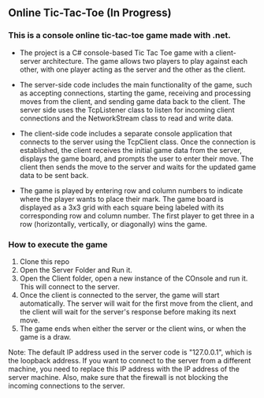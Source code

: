## Online Tic-Tac-Toe (In Progress)

### This is a console online tic-tac-toe game made with .net. 
- The project is a C# console-based Tic Tac Toe game with a client-server architecture. The game allows two players to play against each other, with one player acting as the server and the other as the client.
- The server-side code includes the main functionality of the game, such as accepting connections, starting the game, receiving and processing moves from the client, and sending game data back to the client. The server side uses the TcpListener class to listen for incoming client connections and the NetworkStream class to read and write data.

- The client-side code includes a separate console application that connects to the server using the TcpClient class. Once the connection is established, the client receives the initial game data from the server, displays the game board, and prompts the user to enter their move. The client then sends the move to the server and waits for the updated game data to be sent back.

- The game is played by entering row and column numbers to indicate where the player wants to place their mark. The game board is displayed as a 3x3 grid with each square being labeled with its corresponding row and column number. The first player to get three in a row (horizontally, vertically, or diagonally) wins the game.

### How to execute the game
 1. Clone this repo
 2. Open the Server Folder and Run it.
 3. Open the Client folder, open a new instance of the COnsole and run it. This will connect to the server.
 4. Once the client is connected to the server, the game will start automatically. The server will wait for the first move from the client, and the client will wait for the server's response before making its next move.
 5. The game ends when either the server or the client wins, or when the game is a draw.

 Note: The default IP address used in the server code is "127.0.0.1", which is the loopback address. If you want to connect to the server from a different machine, you need to replace this IP address with the IP address of the server machine. Also, make sure that the firewall is not blocking the incoming connections to the server.